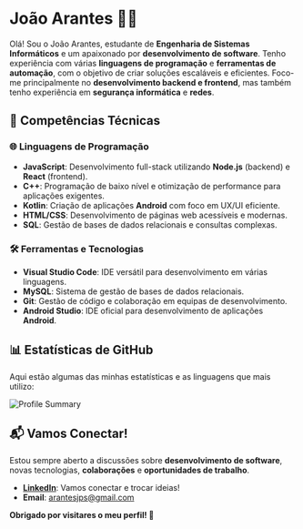 # João Arantes 👨‍💻

Olá! Sou o João Arantes, estudante de **Engenharia de Sistemas Informáticos** e um apaixonado por **desenvolvimento de software**. Tenho experiência com várias **linguagens de programação** e **ferramentas de automação**, com o objetivo de criar soluções escaláveis e eficientes. Foco-me principalmente no **desenvolvimento backend e frontend**, mas também tenho experiência em **segurança informática** e **redes**.

## 🚀 **Competências Técnicas**

### 🌐 **Linguagens de Programação**
- **JavaScript**: Desenvolvimento full-stack utilizando **Node.js** (backend) e **React** (frontend).
- **C++**: Programação de baixo nível e otimização de performance para aplicações exigentes.
- **Kotlin**: Criação de aplicações **Android** com foco em UX/UI eficiente.
- **HTML/CSS**: Desenvolvimento de páginas web acessíveis e modernas.
- **SQL**: Gestão de bases de dados relacionais e consultas complexas.

### 🛠️ **Ferramentas e Tecnologias**
- **Visual Studio Code**: IDE versátil para desenvolvimento em várias linguagens.
- **MySQL**: Sistema de gestão de bases de dados relacionais.
- **Git**: Gestão de código e colaboração em equipas de desenvolvimento.
- **Android Studio**: IDE oficial para desenvolvimento de aplicações **Android**.

## 📊 **Estatísticas de GitHub**

Aqui estão algumas das minhas estatísticas e as linguagens que mais utilizo:

![Profile Summary](https://github-profile-summary-cards.vercel.app/api/cards/profile-details?username=Arantes722&theme=github_dark)


## 📬 **Vamos Conectar!**

Estou sempre aberto a discussões sobre **desenvolvimento de software**, novas tecnologias, **colaborações** e **oportunidades de trabalho**.

- **[LinkedIn](https://www.linkedin.com/in/joao-arantes-783647267/)**: Vamos conectar e trocar ideias!
- **Email**: [arantesjps@gmail.com](mailto:arantesjps@gmail.com)



**Obrigado por visitares o meu perfil! 🚀**

